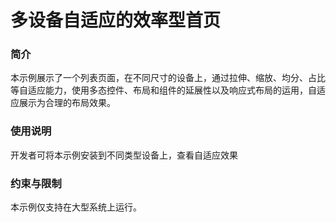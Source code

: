 # 多设备自适应的效率型首页

### 简介

本示例展示了一个列表页面，在不同尺寸的设备上，通过拉伸、缩放、均分、占比等自适应能力，使用多态控件、布局和组件的延展性以及响应式布局的运用，自适应展示为合理的布局效果。

### 使用说明

开发者可将本示例安装到不同类型设备上，查看自适应效果

### 约束与限制

本示例仅支持在大型系统上运行。
